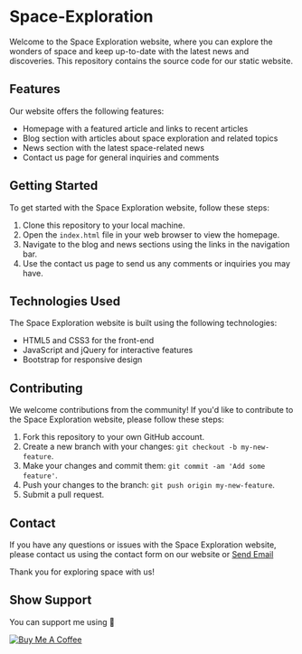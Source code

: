 # Space-Exploration

Welcome to the Space Exploration website, where you can explore the wonders of space and keep up-to-date with the latest news and discoveries. This repository contains the source code for our static website.

## Features

Our website offers the following features:

- Homepage with a featured article and links to recent articles
- Blog section with articles about space exploration and related topics
- News section with the latest space-related news
- Contact us page for general inquiries and comments

## Getting Started

To get started with the Space Exploration website, follow these steps:

1. Clone this repository to your local machine.
2. Open the `index.html` file in your web browser to view the homepage.
3. Navigate to the blog and news sections using the links in the navigation bar.
4. Use the contact us page to send us any comments or inquiries you may have.

## Technologies Used

The Space Exploration website is built using the following technologies:

- HTML5 and CSS3 for the front-end
- JavaScript and jQuery for interactive features
- Bootstrap for responsive design

## Contributing

We welcome contributions from the community! If you'd like to contribute to the Space Exploration website, please follow these steps:

1. Fork this repository to your own GitHub account.
2. Create a new branch with your changes: `git checkout -b my-new-feature`.
3. Make your changes and commit them: `git commit -am 'Add some feature'`.
4. Push your changes to the branch: `git push origin my-new-feature`.
5. Submit a pull request.

## Contact

If you have any questions or issues with the Space Exploration website, please contact us using the contact form on our website or <a href="mailto:chetan.raut2009@gmail.com?subject=Feedback for Space Exploration">Send Email</a>

Thank you for exploring space with us!

## Show Support </h3>

<p>You can support me using 🥰</p>

[![Buy Me A Coffee](https://img.shields.io/badge/-Buy%20Me%20A%20Coffee-orange?style=for-the-badge&logo=buy-me-a-coffee)](https://buymeacoffee.com/chetanraut)